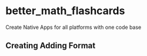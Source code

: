 # better_math_flashcards

Create Native Apps for all platforms with one code base

## Creating Adding Format

